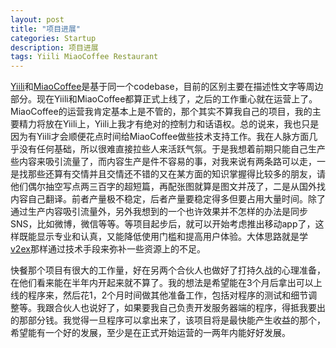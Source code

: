 ```yaml
---
layout: post
title: "项目进展"
categories: Startup
description: 项目进展
tags: Yiili MiaoCoffee Restaurant
---
```

[Yiili](http://yii.li)和[MiaoCoffee](http://miaocoffee.com)是基于同一个codebase，目前的区别主要在描述性文字等周边部分。现在Yiili和MiaoCoffee都算正式上线了，之后的工作重心就在运营上了。MiaoCoffee的运营我肯定基本上是不管的，那个其实不算我自己的项目，我的主要精力将放在Yiili上，Yiili上我才有绝对的控制力和话语权。总的说来，我也只是因为有Yiili才会顺便花点时间给MiaoCoffee做些技术支持工作。我在人脉方面几乎没有任何基础，所以很难直接拉些人来活跃气氛。于是我想着前期只能自己生产些内容来吸引流量了，而内容生产是件不容易的事，对我来说有两条路可以走，一是找那些还算有交情并且交情还不错的又在某方面的知识掌握得比较多的朋友，请他们偶尔抽空写点两三百字的超短篇，再配张图就算是图文并茂了，二是从国外找内容自己翻译。前者产量极不稳定，后者产量要稳定得多但要占用大量时间。除了通过生产内容吸引流量外，另外我想到的一个也许效果并不怎样的办法是同步SNS，比如微博，微信等等。等项目起步后，就可以开始考虑推出移动app了，这样既能显示专业和认真，又能降低使用门槛和提高用户体验。大体思路就是学[v2ex](http://www.v2ex.com)那样通过技术手段来弥补一些资源上的不足。

快餐那个项目有很大的工作量，好在另两个合伙人也做好了打持久战的心理准备，在他们看来能在半年内开起来就不算了。我的想法是希望能在3个月后拿出可以上线的程序来，然后花1，2个月时间做其他准备工作，包括对程序的测试和细节调整等。我跟合伙人也说好了，如果要我自己负责开发服务器端的程序，得抵我要出的那部分钱。我觉得一旦程序可以拿出来了，该项目将是最快能产生收益的那个，希望能有一个好的发展，至少是在正式开始运营的一两年内能好好发展。
